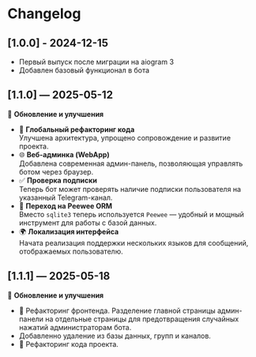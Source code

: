 # Changelog

## [1.0.0] - 2024-12-15

- Первый выпуск после миграции на aiogram 3
- Добавлен базовый функционал в бота

## [1.1.0] — 2025-05-12

🔧 **Обновление и улучшения**

- 🔄 **Глобальный рефакторинг кода**  
  Улучшена архитектура, упрощено сопровождение и развитие проекта.
- 🌐 **Веб-админка (WebApp)**  
  Добавлена современная админ-панель, позволяющая управлять ботом через браузер.
- ✅ **Проверка подписки**  
  Теперь бот может проверять наличие подписки пользователя на указанный Telegram-канал.
- 💾 **Переход на Peewee ORM**  
  Вместо `sqlite3` теперь используется `Peewee` — удобный и мощный инструмент для работы с базой данных.
- 🌍 **Локализация интерфейса**  
  Начата реализация поддержки нескольких языков для сообщений, отображаемых пользователю.

## [1.1.1] — 2025-05-18

🔧 **Обновление и улучшения**

- 🔧 Рефакторинг фронтенда. Разделение главной страницы админ-панели на отдельные страницы для предотвращения случайных
  нажатий администраторам бота.
- Добавленно удаление из базы данных, групп и каналов.
- 🔧 Рефакторинг кода проекта.
